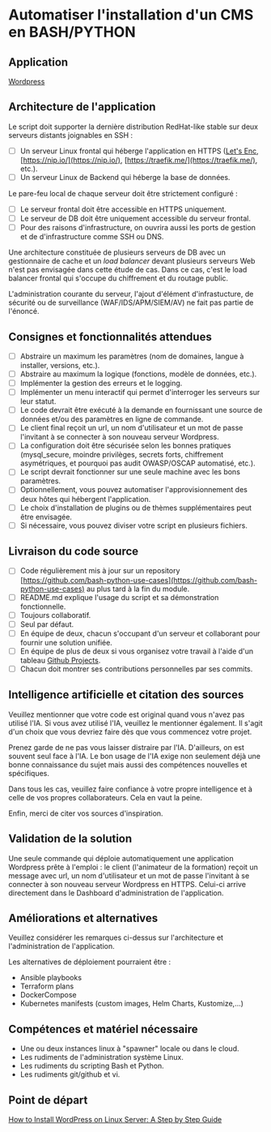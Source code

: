 # Automatiser l'installation d'un CMS en BASH/PYTHON

## Application

[Wordpress](https://wordpress.org/download/)

## Architecture de l'application

Le script doit supporter la dernière distribution RedHat-like stable sur deux serveurs distants joignables en SSH :

- [ ] Un serveur Linux frontal qui héberge l'application en HTTPS ([Let's Enc](https://letsencrypt.org/), [https://nip.io/](https://nip.io/), [https://traefik.me/](https://traefik.me/), etc.).
- [ ] Un serveur Linux de Backend qui héberge la base de données.

Le pare-feu local de chaque serveur doit être strictement configuré :

- [ ] Le serveur frontal doit être accessible en HTTPS uniquement.
- [ ] Le serveur de DB doit être uniquement accessible du serveur frontal.
- [ ] Pour des raisons d'infrastructure, on ouvrira aussi les ports de gestion et de d'infrastructure comme SSH ou DNS.

Une architecture constituée de plusieurs serveurs de DB avec un gestionnaire de cache et un _load balancer_ devant plusieurs serveurs Web n'est pas envisagée dans cette étude de cas. Dans ce cas, c'est le load balancer frontal qui s'occupe du chiffrement et du routage public.

L'administration courante du serveur, l'ajout d'élément d'infrastucture, de sécurité ou de surveillance (WAF/IDS/APM/SIEM/AV) ne fait pas partie de l'énoncé.

## Consignes et fonctionnalités attendues

- [ ] Abstraire un maximum les paramètres (nom de domaines, langue à installer, versions, etc.).
- [ ] Abstraire au maximum la logique (fonctions, modèle de données, etc.).
- [ ] Implémenter la gestion des erreurs et le logging.
- [ ] Implémenter un menu interactif qui permet d'interroger les serveurs sur leur statut.
- [ ] Le code devrait être exécuté à la demande en fournissant une source de données et/ou des paramètres en ligne de commande.
- [ ] Le client final reçoit un url, un nom d'utilisateur et un mot de passe l'invitant à se connecter à son nouveau serveur Wordpress.
- [ ] La configuration doit être sécurisée selon les bonnes pratiques (mysql_secure, moindre privilèges, secrets forts, chiffrement asymétriques, et pourquoi pas audit OWASP/OSCAP automatisé, etc.).
- [ ] Le script devrait fonctionner sur une seule machine avec les bons paramètres.
- [ ] Optionnellement, vous pouvez automatiser l'approvisionnement des deux hôtes qui hébergent l'application.
- [ ] Le choix d'installation de plugins ou de thèmes supplémentaires peut être envisagée.
- [ ] Si nécessaire, vous pouvez diviser votre script en plusieurs fichiers.

## Livraison du code source

- [ ] Code régulièrement mis à jour sur un repository [https://github.com/bash-python-use-cases](https://github.com/bash-python-use-cases) au plus tard à la fin du module.
- [ ] README.md explique l'usage du script et sa démonstration fonctionnelle.
- [ ] Toujours collaboratif.
- [ ] Seul par défaut.
- [ ] En équipe de deux, chacun s'occupant d'un serveur et collaborant pour fournir une solution unifiée.
- [ ] En équipe de plus de deux si vous organisez votre travail à l'aide d'un tableau [Github Projects](https://docs.github.com/fr/issues/planning-and-tracking-with-projects/learning-about-projects/quickstart-for-projects).
- [ ] Chacun doit montrer ses contributions personnelles par ses commits.

## Intelligence artificielle et citation des sources

Veuillez mentionner que votre code est original quand vous n'avez pas utilisé l'IA. Si vous avez utilisé l'IA, veuillez le mentionner également. Il s'agit d'un choix que vous devriez faire dès que vous commencez votre projet.

Prenez garde de ne pas vous laisser distraire par l'IA. D'ailleurs, on est souvent seul face à l'IA. Le bon usage de l'IA exige non seulement déjà une bonne connaissance du sujet mais aussi des compétences nouvelles et spécifiques.

Dans tous les cas, veuillez faire confiance à votre propre intelligence et à celle de vos propres collaborateurs. Cela en vaut la peine.

Enfin, merci de citer vos sources d'inspiration.

## Validation de la solution

Une seule commande qui déploie automatiquement une application Wordpress prête à l'emploi : le client (l'animateur de la formation) reçoit un message avec url, un nom d'utilisateur et un mot de passe l'invitant à se connecter à son nouveau serveur Wordpress en HTTPS. Celui-ci arrive directement dans le Dashboard d'administration de l'application.

## Améliorations et alternatives

Veuillez considérer les remarques ci-dessus sur l'architecture et l'administration de l'application.

Les alternatives de déploiement pourraient être :

- Ansible playbooks
- Terraform plans
- DockerCompose
- Kubernetes manifests (custom images, Helm Charts, Kustomize,...)

## Compétences et matériel nécessaire

- Une ou deux instances linux à "spawner" locale ou dans le cloud.
- Les rudiments de l'administration système Linux.
- Les rudiments du scripting Bash et Python.
- Les rudiments git/github et vi.

## Point de départ

[How to Install WordPress on Linux Server: A Step by Step Guide](https://hackernoon.com/how-to-install-wordpress-on-linux-server-a-step-by-step-guide)
